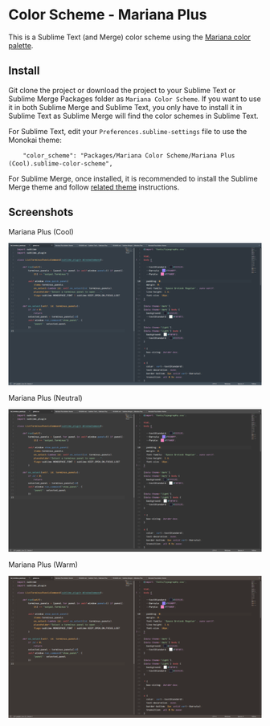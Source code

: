 # Color Scheme - Mariana Plus

This is a Sublime Text (and Merge) color scheme using the [Mariana color palette](https://github.com/n0rmand0/Mariana-Pro-color-theme).

## Install

Git clone the project or download the project to your Sublime Text or Sublime Merge Packages folder as
`Mariana Color Scheme`. If you want to use it in both Sublime Merge and Sublime Text, you only have to install it in
Sublime Text as Sublime Merge will find the color schemes in Sublime Text.

For Sublime Text, edit your `Preferences.sublime-settings` file to use the Monokai theme:

```
    "color_scheme": "Packages/Mariana Color Scheme/Mariana Plus (Cool).sublime-color-scheme",
```

For Sublime Merge, once installed, it is recommended to install the Sublime Merge theme and follow [related theme](https://github.com/bitsper2nd/merge-mariana-theme) instructions.

## Screenshots

Mariana Plus (Cool)

![cool](screenshots/cool.png "Mariana Plus (Cool)")

Mariana Plus (Neutral)

![neutral](screenshots/neutral.png "Mariana Plus (Neutral)")

Mariana Plus (Warm)

![warm](screenshots/warm.png "Mariana Plus (Warm)")
